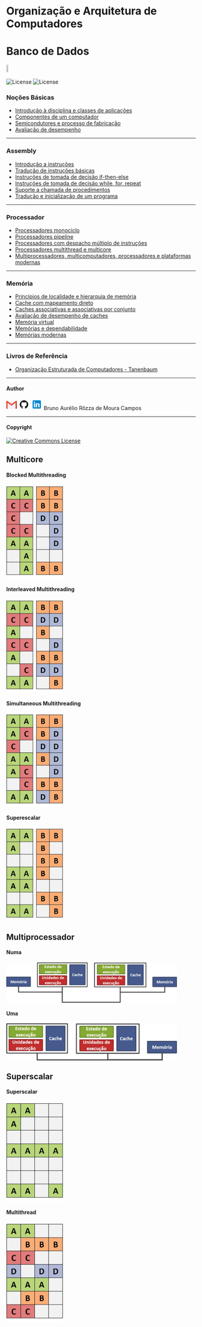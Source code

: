 # Organização e Arquitetura de Computadores

# Banco de Dados 

<img src="images/image_bd.png" width="10%" height="10%" align="center" valign="center"/> 

![License](https://img.shields.io/badge/Code%20License-MIT-blue.svg?style=flat-square)
![License](https://img.shields.io/badge/UFSC-Organiza%C3%A7%C3%A3o%20e%20Arquitetura%20de%20Computadores-red?style=flat-square)


### Noções Básicas
- [Introdução à disciplina e classes de aplicações](nocoes_basicas/)
- [Componentes de um computador](nocoes_basicas/)
- [Semicondutores e processo de fabricação](nocoes_basicas/)
- [Avaliação de desempenho](nocoes_basicas/)

---

### Assembly
- [Introdução a instruções]()
- [Tradução de instruções básicas]()
- [Instruções de tomada de decisão if-then-else]()
- [Instruções de tomada de decisão while, for, repeat]()
- [Suporte a chamada de procedimentos]()
- [Tradução e inicialização de um programa]()

---

### Processador
- [Processadores monociclo]()
- [Processadores pipeline]()
- [Processadores com despacho múltiplo de instruções]()
- [Processadores multithread e multicore]()
- [Multiprocessadores, multicomputadores, processadores e plataformas modernas]()

---

### Memória
- [Princípios de localidade e hierarquia de memória]()
- [Cache com mapeamento direto]()
- [Caches associativas e associativas por conjunto]()
- [Avaliação de desempenho de caches]()
- [Memória virtual]()
- [Memórias e dependabilidade]()
- [Memórias modernas]()

---

### Livros de Referência
- [Organização Estruturada de Computadores - Tanenbaum](livros/)

---

#### Author
<a href="mailto:brunocampos01@gmail.com" target="_blank"><img class="" src="https://github.com/brunocampos01/devops/blob/master/images/gmail.png" width="28"></a>
<a href="https://github.com/brunocampos01" target="_blank"><img class="ai-subscribed-social-icon" src="https://github.com/brunocampos01/devops/blob/master/images/github.png" width="30"></a>
<a href="https://www.linkedin.com/in/brunocampos01/" target="_blank"><img class="ai-subscribed-social-icon" src="https://github.com/brunocampos01/devops/blob/master/images/linkedin.png" width="30"></a>
Bruno Aurélio Rôzza de Moura Campos 

---

#### Copyright
<a rel="license" href="http://creativecommons.org/licenses/by-sa/4.0/"><img alt="Creative Commons License" style="border-width:0" src="https://i.creativecommons.org/l/by-sa/4.0/88x31.png" /></a><br/>


## Multicore
#### Blocked Multithreading
<img src="img/multicore_com_blocked_multithreading.jpg" align="center" height=auto width=30%/>

#### Interleaved Multithreading
<img src="img/multicore_com_interleaved_multithreading.jpg" align="center" height=auto width=30%/>

#### Simultaneous Multithreading
<img src="img/multicore_com_simultaneous_multithreading.jpg" align="center" height=auto width=30%/>

#### Superescalar
<img src="img/multicore_superescalar.jpg" align="center" height=auto width=30%/>


## Multiprocessador
#### Numa
<img src="img/multiprocessador_numa.jpg" align="center" height=auto width=90%/>

#### Uma
<img src="img/multiprocessador_uma.jpg" align="center" height=auto width=90%/>

## Superscalar
#### Superscalar
<img src="img/superescalar.jpg" align="center" height=auto width=30%/>

#### Multithread
<img src="img/superescalar_com_interleaved_multithreading.jpg" align="center" height=auto width=30%/>

